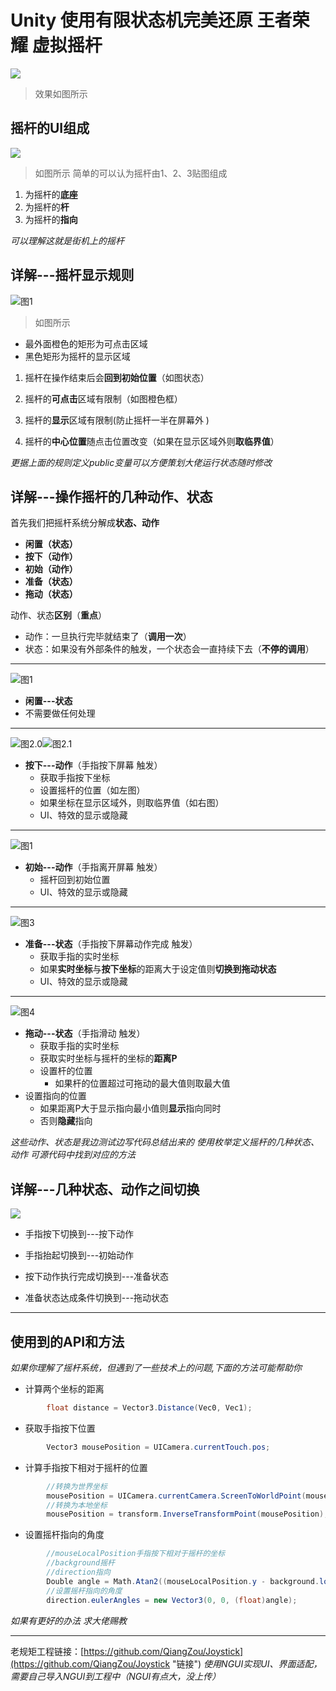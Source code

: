 # Unity 使用有限状态机完美还原 王者荣耀 虚拟摇杆 #

![](https://i.imgur.com/calhLza.gif)

> 效果如图所示


## 摇杆的UI组成 ##
![](https://i.imgur.com/bm3Xc3b.png)
> 如图所示 简单的可以认为摇杆由1、2、3贴图组成
1. 为摇杆的**底座**
2. 为摇杆的**杆**
3. 为摇杆的**指向**


*可以理解这就是街机上的摇杆*




## 详解---摇杆显示规则 ##

![图1](https://i.imgur.com/2aU8LOp.png)
> 如图所示
* 最外面橙色的矩形为可点击区域
* 黑色矩形为摇杆的显示区域


1.  摇杆在操作结束后会**回到初始位置**（如图状态）

2.  摇杆的**可点击**区域有限制（如图橙色框）

3.  摇杆的**显示**区域有限制(防止摇杆一半在屏幕外 )

4.  摇杆的**中心位置**随点击位置改变（如果在显示区域外则**取临界值**）




*更据上面的规则定义public变量可以方便策划大佬运行状态随时修改*







## 详解---操作摇杆的几种动作、状态  ##



首先我们把摇杆系统分解成**状态、动作**
- **闲置（状态）**
- **按下（动作）**
- **初始（动作）**
- **准备（状态）**
- **拖动（状态）**

动作、状态**区别**（**重点**）
 - 动作：一旦执行完毕就结束了（**调用一次**）
 - 状态：如果没有外部条件的触发，一个状态会一直持续下去（**不停的调用**）


----------


![图1](https://i.imgur.com/2aU8LOp.png)
* **闲置---状态**
 * 不需要做任何处理

----------


![图2.0](https://i.imgur.com/q25FVRo.png)![图2.1](https://i.imgur.com/vD9mGqA.png)
* **按下---动作**（手指按下屏幕 触发）
  * 获取手指按下坐标
  * 设置摇杆的位置（如左图）
   * 如果坐标在显示区域外，则取临界值（如右图）
  * UI、特效的显示或隐藏

----------

![图1](https://i.imgur.com/2aU8LOp.png)
* **初始---动作**（手指离开屏幕 触发）
  * 摇杆回到初始位置
  * UI、特效的显示或隐藏

----------

![图3](https://i.imgur.com/zitp5Q1.png)
* **准备---状态**（手指按下屏幕动作完成 触发）
  * 获取手指的实时坐标
  * 如果**实时坐标**与**按下坐标**的距离大于设定值则**切换到拖动状态**
  * UI、特效的显示或隐藏

----------

![图4](https://i.imgur.com/VvhKwjU.png)
* **拖动---状态**（手指滑动 触发）
  * 获取手指的实时坐标
  * 获取实时坐标与摇杆的坐标的**距离P**
  * 设置杆的位置
    * 如果杆的位置超过可拖动的最大值则取最大值
 * 设置指向的位置
   * 如果距离P大于显示指向最小值则**显示**指向同时
   * 否则**隐藏**指向

*这些动作、状态是我边测试边写代码总结出来的*
*使用枚举定义摇杆的几种状态、动作*
*可源代码中找到对应的方法*

## 详解---几种状态、动作之间切换  ##

![](https://i.imgur.com/abwk0QW.png)


- 手指按下切换到---按下动作

- 手指抬起切换到---初始动作

- 按下动作执行完成切换到---准备状态

- 准备状态达成条件切换到---拖动状态
----------

## 使用到的API和方法  ##

*如果你理解了摇杆系统，但遇到了一些技术上的问题,下面的方法可能帮助你*


- 计算两个坐标的距离
> 
```C#
        float distance = Vector3.Distance(Vec0, Vec1);
```

- 获取手指按下位置
> 
```C#
        Vector3 mousePosition = UICamera.currentTouch.pos;
```

- 计算手指按下相对于摇杆的位置
> 
```C#
        //转换为世界坐标
        mousePosition = UICamera.currentCamera.ScreenToWorldPoint(mousePosition);
        //转换为本地坐标
        mousePosition = transform.InverseTransformPoint(mousePosition);
```

- 设置摇杆指向的角度
> 
```C#
        //mouseLocalPosition手指按下相对于摇杆的坐标
        //background摇杆
        //direction指向    
        Double angle = Math.Atan2((mouseLocalPosition.y - background.localPosition.y), (mouseLocalPosition.x - background.localPosition.x)) * 180 / Math.PI;
        //设置摇杆指向的角度 
        direction.eulerAngles = new Vector3(0, 0, (float)angle);
```

*如果有更好的办法 求大佬赐教*


----------


老规矩工程链接：[https://github.com/QiangZou/Joystick](https://github.com/QiangZou/Joystick "链接")
*使用NGUI实现UI、界面适配，需要自己导入NGUI到工程中（NGUI有点大，没上传）*
